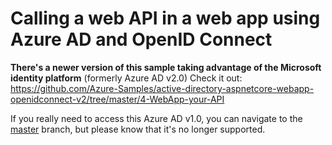 # Calling a web API in a web app using Azure AD and OpenID Connect  

**There's a newer version of this sample taking advantage of the Microsoft identity platform** (formerly Azure AD v2.0)
Check it out: https://github.com/Azure-Samples/active-directory-aspnetcore-webapp-openidconnect-v2/tree/master/4-WebApp-your-API

If you really need to access this Azure AD v1.0, you can navigate to the [master](https://github.com/Azure-Samples/active-directory-dotnet-webapp-webapi-openidconnect/tree/master) branch, but please know that it's no longer supported.